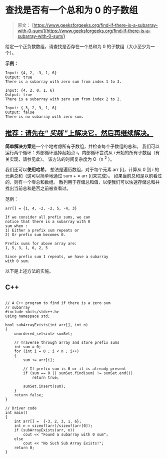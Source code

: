 # 查找是否有一个总和为 0 的子数组

> 原文： [https://www.geeksforgeeks.org/find-if-there-is-a-subarray-with-0-sum/](https://www.geeksforgeeks.org/find-if-there-is-a-subarray-with-0-sum/)

给定一个正负数数组，请查找是否存在一个总和为 0 的子数组（大小至少为一个）。

**示例：**

```
Input: {4, 2, -3, 1, 6}
Output: true 
There is a subarray with zero sum from index 1 to 3.

Input: {4, 2, 0, 1, 6}
Output: true 
There is a subarray with zero sum from index 2 to 2.

Input: {-3, 2, 3, 1, 6}
Output: false
There is no subarray with zero sum.

```

## [推荐：请先在“ ***<u>实践</u>*** ”上解决它，然后再继续解决。](https://practice.geeksforgeeks.org/problems/subarray-with-0-sum/0)

**简单解决方案**是一个个地考虑所有子数组，并检查每个子数组的总和。 我们可以运行两个循环：外部循环选择起始点 i，内部循环尝试从 i 开始的所有子数组（有关实现，请参见[此](https://www.geeksforgeeks.org/find-subarray-with-given-sum/)）。 该方法的时间复杂度为 O（n <sup>2</sup> ）。

我们还可以**使用哈希**。 想法是遍历数组，对于每个元素 arr [i]，计算从 0 到 i 的元素总和（这可以简单地通过 sum + = arr [i]来完成）。 如果当前总和是以前看过的，则有一个零总和数组。 散列用于存储总和值，以便我们可以快速存储总和并找出当前总和是否之前被查看过。

范例：

```
arr[] = {1, 4, -2, -2, 5, -4, 3}

If we consider all prefix sums, we can
notice that there is a subarray with 0
sum when :
1) Either a prefix sum repeats or
2) Or prefix sum becomes 0.

Prefix sums for above array are:
1, 5, 3, 1, 6, 2, 5

Since prefix sum 1 repeats, we have a subarray
with 0 sum. 

```

以下是上述方法的实施。

## C++ 

```

// A C++ program to find if there is a zero sum 
// subarray 
#include <bits/stdc++.h> 
using namespace std; 

bool subArrayExists(int arr[], int n) 
{ 
    unordered_set<int> sumSet; 

    // Traverse through array and store prefix sums 
    int sum = 0; 
    for (int i = 0 ; i < n ; i++) 
    { 
        sum += arr[i]; 

        // If prefix sum is 0 or it is already present 
        if (sum == 0 || sumSet.find(sum) != sumSet.end()) 
            return true; 

        sumSet.insert(sum); 
    } 
    return false; 
} 

// Driver code 
int main() 
{ 
    int arr[] =  {-3, 2, 3, 1, 6}; 
    int n = sizeof(arr)/sizeof(arr[0]); 
    if (subArrayExists(arr, n)) 
        cout << "Found a subarray with 0 sum"; 
    else
        cout << "No Such Sub Array Exists!"; 
    return 0; 
} 

```